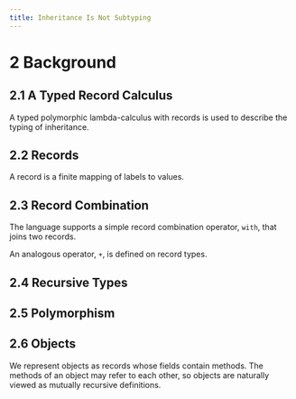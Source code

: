 ```yaml
---
title: Inheritance Is Not Subtyping
---
```


# 2 Background

## 2.1 A Typed Record Calculus

A typed polymorphic lambda-calculus with records is
used to describe the typing of inheritance.

## 2.2 Records

A record is a finite mapping of labels to values.

## 2.3 Record Combination

The language supports a simple record combination operator, `with`,
that joins two records.

An analogous operator, `+`, is defined on record types.

## 2.4 Recursive Types

## 2.5 Polymorphism

## 2.6 Objects

We represent objects as records whose fields contain methods.
The methods of an object may refer to each other,
so objects are naturally viewed as mutually recursive definitions.
